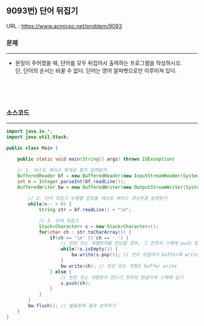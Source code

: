 ## 9093번) 단어 뒤집기		
URL : <https://www.acmicpc.net/problem/9093>

### 문제
***
* 문장이 주어졌을 때, 단어를 모두 뒤집어서 출력하는 프로그램을 작성하시오.
</br>단, 단어의 순서는 바꿀 수 없다. 단어는 영어 알파벳으로만 이루어져 있다.

</br></br></br>

### 소스코드
***
````java
import java.io.*;
import java.util.Stack;

public class Main {

	public static void main(String[] args) throws IOException{

	// 1. 테스트 케이스 몇개로 할지 입력받기
	BufferedReader bf = new BufferedReader(new InputStreamReader(System.in));
	int n = Integer.parseInt(bf.readLine()); 
	BufferedWriter bw = new BufferedWriter(new OutputStreamWriter(System.out));
		
		// 2. 단어 뒤집기 수행할 문장을 테스트 케이스 갯수만큼 입력받기
		while(n-- > 0) {
			String str = bf.readLine() + "\n";

			// 3. 단어 뒤집기
			Stack<Character> s = new Stack<Character>();
			for(char ch : str.toCharArray()) {
				if(ch == '\n' || ch == ' ') { 
					// 빈칸 또는 개행문자를 만났을 경우, 그 전까지 스택에 push 했던 글자들 하나씩 pop
					while(!s.isEmpty()) {
						bw.write(s.pop()); // 단어 뒤집어서 buffer에 write
					}
					bw.write(ch); // 빈칸 또는 개행도 buffer write
				} else {
					// 빈칸 또는 개행문자 만나기 전까지 한글자씩 스택에 담기
					s.push(ch);
				}
			}
		}
		bw.flush(); // 콜솔창에 결과 보여주기
	}
}
````
